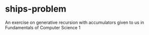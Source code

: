 # ships-problem
An exercise on generative recursion with accumulators given to us in Fundamentals of Computer Science 1
